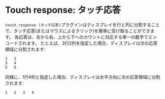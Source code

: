 # Touch response: タッチ応答

`touch_response (タッチ応答)`プラグインはディスプレイを行と列に分割することで、タッチ応答(またはマウスによるクリック)を簡単に受け取ることができます。 各応答は、左から右、上から下へのカウントに対応する単一の数字でエンコードされます。 たとえば、3行2列を指定した場合、ディスプレイは次の応答領域に分割されます:

	1	2
	3	4
	5	6


同様に、1行4列と指定した場合、ディスプレイは水平方向に次の応答領域に分割されます:

	1	2	3	4
